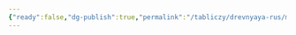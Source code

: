 ```yaml
---
{"ready":false,"dg-publish":true,"permalink":"/tabliczy/drevnyaya-rus/monastyr-troiczkij/","dgPassFrontmatter":true}
---
```



